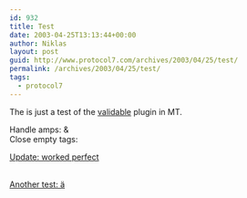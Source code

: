 ```yaml
---
id: 932
title: Test
date: 2003-04-25T13:13:44+00:00
author: Niklas
layout: post
guid: http://www.protocol7.com/archives/2003/04/25/test/
permalink: /archives/2003/04/25/test/
tags:
  - protocol7
---
```

<div class='microid-d4983e5b5fd22b8ebac0c373012e5c6cdad1cdb7'>
  <p>
    The is just a test of the <a href="http://www.zonageek.com/software/mt/validable/index.php">validable</a> plugin in MT.
  </p>
  
  <p>
    Handle amps: &#038;<br /> Close empty tags:
  </p>
  
  <p>
    <ins datetime="2003-04-25T14:00:00+01:00">Update: worked perfect</ins>
  </p>
  
  <p>
    <ins datetime="2003-04-27T23:22:00+01:00"><br /> Another test: &auml;<br /> </ins>
  </p>
</div>